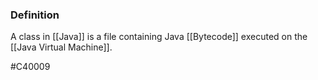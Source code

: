### Definition
A class in [[Java]] is a file containing Java [[Bytecode]] executed on the [[Java Virtual Machine]].

#C40009 